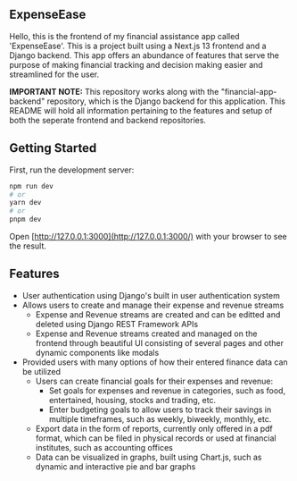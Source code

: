 ## ExpenseEase

Hello, this is the frontend of my financial assistance app called 'ExpenseEase'. This is a project built using a Next.js 13 frontend and a Django backend. This app offers an abundance of features that serve the purpose of making financial tracking and decision making easier and streamlined for the user.

**IMPORTANT NOTE:**
This repository works along with the "financial-app-backend" repository, which is the Django backend for this application. This README will hold all information pertaining to the features and setup of both the seperate frontend and backend repositories.

## Getting Started

First, run the development server:

```bash
npm run dev
# or
yarn dev
# or
pnpm dev
```

Open [http://127.0.0.1:3000](http://127.0.0.1:3000/) with your browser to see the result.

## Features

- User authentication using Django's built in user authentication system
- Allows users to create and manage their expense and revenue streams
  - Expense and Revenue streams are created and can be editted and deleted using Django REST Framework APIs
  - Expense and Revenue streams created and managed on the frontend through beautiful UI consisting of several pages and other     dynamic components like modals
- Provided users with many options of how their entered finance data can be utilized
  - Users can create financial goals for their expenses and revenue:
    - Set goals for expenses and revenue in categories, such as food, entertained, housing, stocks and trading, etc.
    - Enter budgeting goals to allow users to track their savings in multiple timeframes, such as weekly, biweekly, monthly,         etc.
  - Export data in the form of reports, currently only offered in a pdf format, which can be filed in physical records or used     at financial institutes, such as accounting offices
  - Data can be visualized in graphs, built using Chart.js, such as dynamic and interactive pie and bar graphs

